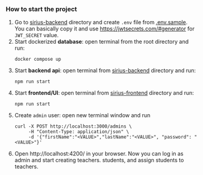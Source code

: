 ### How to start the project

1. Go to [sirius-backend](sirius-backend) directory and create `.env` file from [.env.sample](sirius-backend/.env.sample). You can basically copy it and use https://jwtsecrets.com/#generator for `JWT_SECRET` value.
2. Start dockerized __database__: open terminal from the root directory and run:
    ```shell
    docker compose up
    ```
3. Start __backend api__: open terminal from [sirius-backend](sirius-backend) directory and run:
    ```shell
    npm run start
    ```
4. Start __frontend/UI__: open terminal from [sirius-frontend](sirius-frontend) directory and run:
    ```shell
    npm run start
    ```
5. Create `admin` user: open new terminal window and run
    ```shell
    curl -X POST http://localhost:3000/admins \
         -H "Content-Type: application/json" \
         -d '{"firstName":"<VALUE>","lastName":"<VALUE>", "password": "<VALUE>"}'
    ```
6. Open http://localhost:4200/ in your browser. Now you can log in as admin and start creating teachers. students, and assign students to teachers.